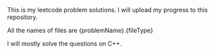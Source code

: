 This is my leetcode problem solutions. I will upload my progress to this repository.

All the names of files are {problemName}.{fileType}

I will mostly solve the questions on C++.
